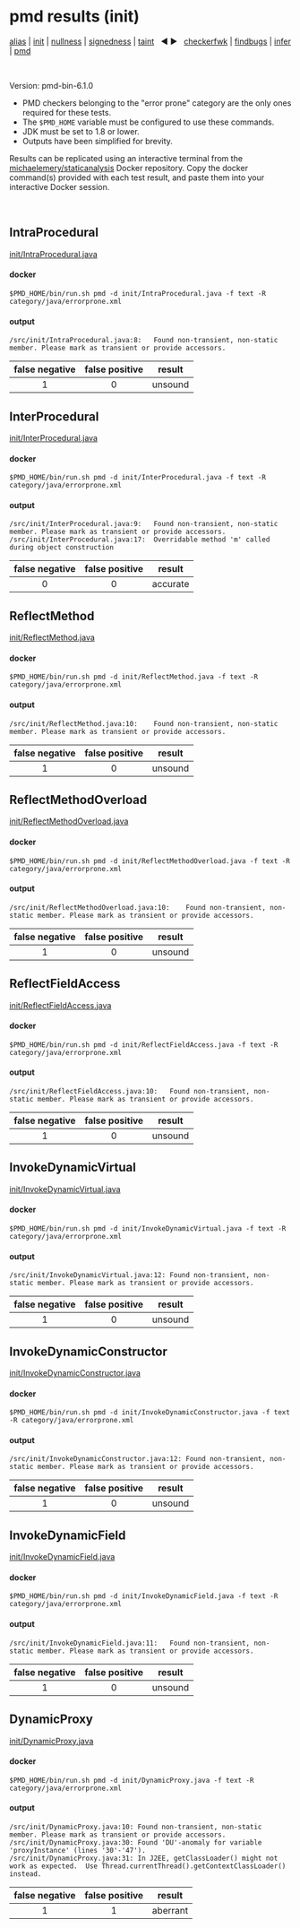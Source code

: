 # pmd results (init)

[alias](https://github.com/michaelemery/staticanalysis/blob/master/results/alias/README.md) | [init](https://github.com/michaelemery/staticanalysis/blob/master/results/init/README.md) | [nullness](https://github.com/michaelemery/staticanalysis/blob/master/results/nullness/README.md) | [signedness](https://github.com/michaelemery/staticanalysis/blob/master/results/signedness/README.md) | [taint](https://github.com/michaelemery/staticanalysis/blob/master/results/taint/README.md) &nbsp; &#x25c0; &#x25b6; &nbsp; [checkerfwk](https://github.com/michaelemery/staticanalysis/blob/master/results/tool/checkerframework.md) | [findbugs](https://github.com/michaelemery/staticanalysis/blob/master/results/tool/findbugs.md) | [infer](https://github.com/michaelemery/staticanalysis/blob/master/results/tool/infer.md) | [pmd](https://github.com/michaelemery/staticanalysis/blob/master/results/tool/pmd.md)

<br>

Version: pmd-bin-6.1.0

* PMD checkers belonging to the "error prone" category are the only ones required for these tests.
* The `$PMD_HOME` variable must be configured to use these commands.
* JDK must be set to 1.8 or lower.
* Outputs have been simplified for brevity.

Results can be replicated using an interactive terminal from the [michaelemery/staticanalysis](https://cloud.docker.com/u/michaelemery/repository/docker/michaelemery/staticanalysis) Docker repository. Copy the docker command(s) provided with each test result, and paste them into your interactive Docker session. 

<br>

## IntraProcedural

[init/IntraProcedural.java](https://github.com/michaelemery/staticanalysis/blob/master/init/IntraProcedural.java)

#### docker

```
$PMD_HOME/bin/run.sh pmd -d init/IntraProcedural.java -f text -R category/java/errorprone.xml
```

#### output

```
/src/init/IntraProcedural.java:8:	Found non-transient, non-static member. Please mark as transient or provide accessors.
```

| false negative | false positive | result |
| :---: | :---: | :---: |
| 1 | 0 | unsound |

## InterProcedural

[init/InterProcedural.java](https://github.com/michaelemery/staticanalysis/blob/master/init/InterProcedural.java)

#### docker

```
$PMD_HOME/bin/run.sh pmd -d init/InterProcedural.java -f text -R category/java/errorprone.xml
```

#### output

```
/src/init/InterProcedural.java:9:	Found non-transient, non-static member. Please mark as transient or provide accessors.
/src/init/InterProcedural.java:17:	Overridable method 'm' called during object construction
```

| false negative | false positive | result |
| :---: | :---: | :---: |
| 0 | 0 | accurate |

## ReflectMethod

[init/ReflectMethod.java](https://github.com/michaelemery/staticanalysis/blob/master/init/ReflectMethod.java)

#### docker

```
$PMD_HOME/bin/run.sh pmd -d init/ReflectMethod.java -f text -R category/java/errorprone.xml
```

#### output

```
/src/init/ReflectMethod.java:10:	Found non-transient, non-static member. Please mark as transient or provide accessors.
```

| false negative | false positive | result |
| :---: | :---: | :---: |
| 1 | 0 | unsound |

## ReflectMethodOverload

[init/ReflectMethodOverload.java](https://github.com/michaelemery/staticanalysis/blob/master/init/ReflectMethodOverload.java)

#### docker

```
$PMD_HOME/bin/run.sh pmd -d init/ReflectMethodOverload.java -f text -R category/java/errorprone.xml
```

#### output

```
/src/init/ReflectMethodOverload.java:10:	Found non-transient, non-static member. Please mark as transient or provide accessors.
```

| false negative | false positive | result |
| :---: | :---: | :---: |
| 1 | 0 | unsound |

## ReflectFieldAccess

[init/ReflectFieldAccess.java](https://github.com/michaelemery/staticanalysis/blob/master/init/ReflectFieldAccess.java)

#### docker

```
$PMD_HOME/bin/run.sh pmd -d init/ReflectFieldAccess.java -f text -R category/java/errorprone.xml
```

#### output

```
/src/init/ReflectFieldAccess.java:10:	Found non-transient, non-static member. Please mark as transient or provide accessors.
```

| false negative | false positive | result |
| :---: | :---: | :---: |
| 1 | 0 | unsound |

## InvokeDynamicVirtual

[init/InvokeDynamicVirtual.java](https://github.com/michaelemery/staticanalysis/blob/master/init/InvokeDynamicVirtual.java)

#### docker

```
$PMD_HOME/bin/run.sh pmd -d init/InvokeDynamicVirtual.java -f text -R category/java/errorprone.xml
```

#### output

```
/src/init/InvokeDynamicVirtual.java:12:	Found non-transient, non-static member. Please mark as transient or provide accessors.
```

| false negative | false positive | result |
| :---: | :---: | :---: |
| 1 | 0 | unsound |

## InvokeDynamicConstructor

[init/InvokeDynamicConstructor.java](https://github.com/michaelemery/staticanalysis/blob/master/init/InvokeDynamicConstructor.java)

#### docker

```
$PMD_HOME/bin/run.sh pmd -d init/InvokeDynamicConstructor.java -f text -R category/java/errorprone.xml
```

#### output

```
/src/init/InvokeDynamicConstructor.java:12:	Found non-transient, non-static member. Please mark as transient or provide accessors.
```

| false negative | false positive | result |
| :---: | :---: | :---: |
| 1 | 0 | unsound |

## InvokeDynamicField

[init/InvokeDynamicField.java](https://github.com/michaelemery/staticanalysis/blob/master/init/InvokeDynamicField.java)

#### docker

```
$PMD_HOME/bin/run.sh pmd -d init/InvokeDynamicField.java -f text -R category/java/errorprone.xml
```

#### output

```
/src/init/InvokeDynamicField.java:11:	Found non-transient, non-static member. Please mark as transient or provide accessors.
```

| false negative | false positive | result |
| :---: | :---: | :---: |
| 1 | 0 | unsound |

## DynamicProxy

[init/DynamicProxy.java](https://github.com/michaelemery/staticanalysis/blob/master/init/DynamicProxy.java)

#### docker

```
$PMD_HOME/bin/run.sh pmd -d init/DynamicProxy.java -f text -R category/java/errorprone.xml
```

#### output

```
/src/init/DynamicProxy.java:10:	Found non-transient, non-static member. Please mark as transient or provide accessors.
/src/init/DynamicProxy.java:30:	Found 'DU'-anomaly for variable 'proxyInstance' (lines '30'-'47').
/src/init/DynamicProxy.java:31:	In J2EE, getClassLoader() might not work as expected.  Use Thread.currentThread().getContextClassLoader() instead.
```

| false negative | false positive | result |
| :---: | :---: | :---: |
| 1 | 1 | aberrant |
